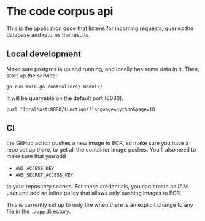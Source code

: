 # The code corpus api

This is the application code that listens for incoming requests, queries the database and returns the results.

## Local development

Make sure postgres is up and running, and ideally has some data in it. Then, start up the service:

```
go run main.go controllers/ models/
```

It will be queryable on the default port (8080).

```
curl "localhost:8080/functions?language=python&page=10
```

## CI

the GitHub action pushes a new image to ECR, so make sure you have a repo set up there, to get all the container image pushes. You'll also need to make sure that you add

- `AWS_ACCESS_KEY`
- `AWS_SECRET_ACCESS_KEY`

to your repository secrets. For these credentials, you can create an IAM user and add an inline policy that allows only pushing images to ECR.

This is currently set up to only fire when there is an explicit change to any file in the `./app` directory.
